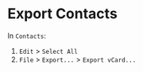 # Export Contacts

In `Contacts`:

1. `Edit` > `Select All`
2. `File` > `Export...` > `Export vCard...`

